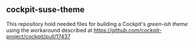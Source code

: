 ## cockpit-suse-theme

This repository hold needed files for building a Cockpit's _green-ish theme_
using the workaround described at
https://github.com/cockpit-project/cockpit/pull/17437 
